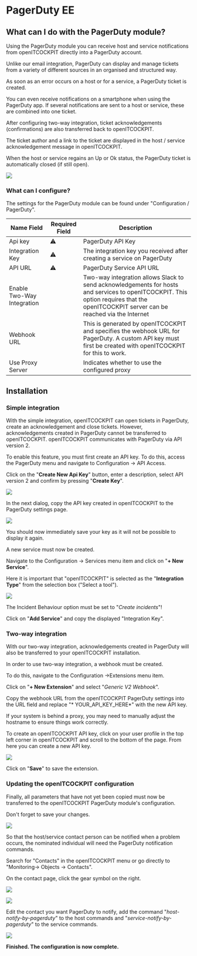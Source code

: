 # PagerDuty <span class="badge badge-danger badge-outlined" title="Enterprise Edition">EE</span>

## What can I do with the PagerDuty module?

Using the PagerDuty module you can receive host and service notifications from openITCOCKPIT directly into a PagerDuty account.

Unlike our email integration, PagerDuty can display and manage tickets from a variety of different sources in an organised and structured way.

As soon as an error occurs on a host or for a service, a PagerDuty ticket is created.

You can even receive notifications on a smartphone when using the PagerDuty app. If several notifications are sent to a host or service, these are combined into one ticket.

After configuring two-way integration, ticket acknowledgements (confirmations) are also transferred back to openITCOCKPIT.

The ticket author and a link to the ticket are displayed in the host / service acknowledgement message in openITCOCKPIT.

When the host or service regains an Up or Ok status, the PagerDuty ticket is automatically closed (if still open).

![](/images/pagerduty-incidents.png)

### What can I configure?

The settings for the PagerDuty module can be found under "Configuration / PagerDuty".

| Name Field | Required Field | Description |
| --- | --- | --- |
| Api key | :warning: | PagerDuty API Key |
| Integration Key | :warning: | The integration key you received after creating a service on PagerDuty |
| API URL | :warning: | PagerDuty Service API URL |
| Enable Two-Way Integration |     | Two-way integration allows Slack to send acknowledgements for hosts and services to openITCOCKPIT. This option requires that the openITCOCKPIT server can be reached via the Internet |
| Webhook URL |     | This is generated by openITCOCKPIT and specifies the webhook URL for PagerDuty. A custom API key must first be created with openITCOCKPIT for this to work. |
| Use Proxy Server |     | Indicates whether to use the configured proxy |

## Installation

### Simple integration

With the simple integration, openITCOCKPIT can open tickets in PagerDuty, create an acknowledgement and close tickets. However, acknowledgements created in PagerDuty cannot be transferred to openITCOCKPIT.
openITCOCKPIT communicates with PagerDuty via API version 2.

To enable this feature, you must first create an API key. To do this, access the PagerDuty menu and navigate to Configuration → API Access.

Click on the "**Create New Api Key**" button, enter a description, select API version 2 and confirm by pressing "**Create Key**".

![](/images/pagerduty-createapikey.png)

In the next dialog, copy the API key created in openITCOCKPIT to the PagerDuty settings page.

![](/images/pagerduty-getapikey.png)

You should now immediately save your key as it will not be possible to display it again.

A new service must now be created.

Navigate to the Configuration → Services menu item and click on "**\+ New Service**".

Here it is important that "openITCOCKPIT" is selected as the "**Integration Type**" from the selection box ("Select a tool").

![](/images/pagerduty-addservice.png)

The Incident Behaviour option must be set to "*Create incidents*"!

Click on "**Add Service**" and copy the displayed "Integration Key".

### Two-way integration

With our two-way integration, acknowledgements created in PagerDuty will also be transferred to your openITCOCKPIT installation.

In order to use two-way integration, a webhook must be created.

To do this, navigate to the Configuration →Extensions menu item.

Click on "**\+ New Extension**" and select "*Generic V2 Webhook*".

Copy the webhook URL from the openITCOCKPIT PagerDuty settings into the URL field and replace "*
YOUR\_API\_KEY\_HERE*" with the new API key.

If your system is behind a proxy, you may need to manually adjust the hostname to ensure things work correctly.

To create an openITCOCKPIT API key, click on your user profile in the top left corner in openITCOCKPIT and scroll to the bottom of the page. From here you can create a new API key.

![](/images/pagerduty-serviceextensions.png)

Click on "**Save**" to save the extension.

### Updating the openITCOCKPIT configuration

Finally, all parameters that have not yet been copied must now be transferred to the openITCOCKPIT PagerDuty module's configuration.

Don't forget to save your changes.

![](/images/pagerduty-config.png)

So that the host/service contact person can be notified when a problem occurs, the nominated individual will need the PagerDuty notification commands.

Search for "Contacts" in the openITCOCKPIT menu or go directly to "Monitoring→ Objects → Contacts".

On the contact page, click the gear symbol on the right.

![](/images/menu-contacts.png)

![](/images/contacts-editcontact.png)

Edit the contact you want PagerDuty to notify, add the command "*host-notify-by-pagerduty*" to the host commands and "*service-notify-by-pagerduty*" to the service commands.

![](/images/contacts-pagerdutynotifications.png)

**Finished. The configuration is now complete.**
